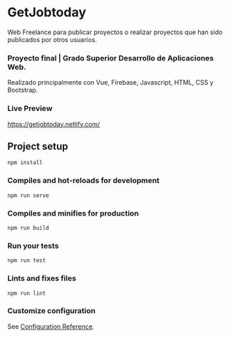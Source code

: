 # GetJobtoday

Web Freelance para publicar proyectos o realizar proyectos que han sido publicados por otros usuarios.

### Proyecto final | Grado Superior Desarrollo de Aplicaciones Web.

Realizado principalmente con Vue, Firebase, Javascript, HTML, CSS y Bootstrap.

### Live Preview

https://getjobtoday.netlify.com/

## Project setup
```
npm install
```

### Compiles and hot-reloads for development
```
npm run serve
```

### Compiles and minifies for production
```
npm run build
```

### Run your tests
```
npm run test
```

### Lints and fixes files
```
npm run lint
```

### Customize configuration
See [Configuration Reference](https://cli.vuejs.org/config/).
